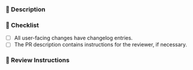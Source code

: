 ###  :notebook_with_decorative_cover: Description

<!-- Describe the change you've made in this section. -->

###  :memo: Checklist

- [ ] All user-facing changes have changelog entries.
- [ ] The PR description contains instructions for the reviewer, if necessary.

### :dart: Review Instructions

<!-- Provide instructions for the reviewer here, e.g., review this pull request commit-by-commit, or file-by-file. -->
